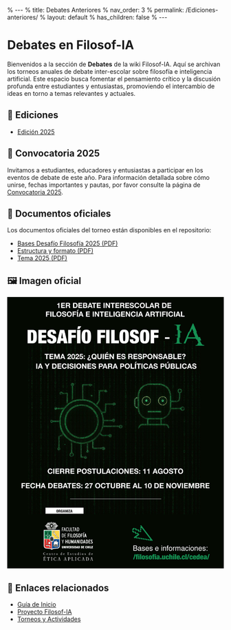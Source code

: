 % ---
% title: Debates Anteriores
% nav_order: 3
% permalink: /Ediciones-anteriores/
% layout: default
% has_children: false
% ---

# Debates en Filosof-IA

Bienvenidos a la sección de **Debates** de la wiki Filosof-IA. Aquí se archivan los torneos anuales de debate inter-escolar sobre filosofía e inteligencia artificial. Este espacio busca fomentar el pensamiento crítico y la discusión profunda entre estudiantes y entusiastas, promoviendo el intercambio de ideas en torno a temas relevantes y actuales.

## 📂 Ediciones

- [Edición 2025](./2025/)

## 📢 Convocatoria 2025

Invitamos a estudiantes, educadores y entusiastas a participar en los eventos de debate de este año. Para información detallada sobre cómo unirse, fechas importantes y pautas, por favor consulte la página de [Convocatoria 2025](./Convocatoria-2025.md).

## 📑 Documentos oficiales

Los documentos oficiales del torneo están disponibles en el repositorio:

- [Bases Desafío Filosofía 2025 (PDF)](./2025/Bases_Desafio_FilosofIA_2025.pdf)  
- [Estructura y formato (PDF)](./2025/Estructura_y_formato_2025.pdf)  
- [Tema 2025 (PDF)](./2025/Tema_2025.pdf)

## 🖼️ Imagen oficial

![Imagen oficial del Desafío Filosof-IA 2025](./2025/Imagen_Oficial_Desafio_FilosofIA_2025.png)


## 🔗 Enlaces relacionados

- [Guía de Inicio](../Guia-de-Inicio/)
- [Proyecto Filosof-IA](../Proyecto-FilosofIA/)
- [Torneos y Actividades](../Torneos-y-Actividades/)
